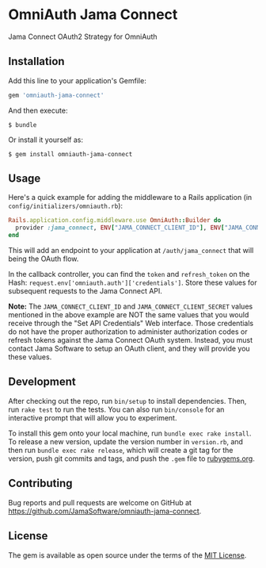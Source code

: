 # OmniAuth Jama Connect

Jama Connect OAuth2 Strategy for OmniAuth

## Installation

Add this line to your application's Gemfile:

```ruby
gem 'omniauth-jama-connect'
```

And then execute:

    $ bundle

Or install it yourself as:

    $ gem install omniauth-jama-connect

## Usage

Here's a quick example for adding the middleware to a Rails application (in `config/initializers/omniauth.rb`):

```ruby
Rails.application.config.middleware.use OmniAuth::Builder do
  provider :jama_connect, ENV["JAMA_CONNECT_CLIENT_ID"], ENV["JAMA_CONNECT_CLIENT_SECRET"], host: "https://YOUR_COMPANY.jamaland.com"
end
```

This will add an endpoint to your application at `/auth/jama_connect` that will being the OAuth flow.

In the callback controller, you can find the `token` and `refresh_token` on the Hash: `request.env['omniauth.auth']['credentials']`. Store these values for subsequent requests to the Jama Connect API.

**Note:** The `JAMA_CONNECT_CLIENT_ID` and `JAMA_CONNECT_CLIENT_SECRET` values mentioned in the above example are NOT the same values that you would receive through the "Set API Credentials" Web interface. Those credentials do not have the proper authorization to administer authorization codes or refresh tokens against the Jama Connect OAuth system. Instead, you must contact Jama Software to setup an OAuth client, and they will provide you these values.

## Development

After checking out the repo, run `bin/setup` to install dependencies. Then, run `rake test` to run the tests. You can also run `bin/console` for an interactive prompt that will allow you to experiment.

To install this gem onto your local machine, run `bundle exec rake install`. To release a new version, update the version number in `version.rb`, and then run `bundle exec rake release`, which will create a git tag for the version, push git commits and tags, and push the `.gem` file to [rubygems.org](https://rubygems.org).

## Contributing

Bug reports and pull requests are welcome on GitHub at https://github.com/JamaSoftware/omniauth-jama-connect.

## License

The gem is available as open source under the terms of the [MIT License](https://opensource.org/licenses/MIT).
